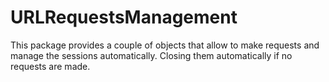 # URLRequestsManagement

This package provides a couple of objects that allow to make requests and manage the sessions automatically. Closing them automatically if no requests are made.